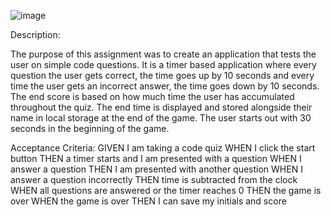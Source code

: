 
![image](https://user-images.githubusercontent.com/81652098/119066462-afc2a700-b994-11eb-85ef-05cbd74a620d.png)



Description:

The purpose of this assignment was to create an application that tests the user on simple code questions. It is a timer based application where every question the user gets correct, the time goes up by 10 seconds and every time the user gets an incorrect answer, the time goes down by 10 seconds. The end score is based on how much time the user has accumulated throughout the quiz. The end time is displayed and stored alongside their name in local storage at the end of the game. The user starts out with 30 seconds in the beginning of the game. 

Acceptance Criteria:
GIVEN I am taking a code quiz
WHEN I click the start button
THEN a timer starts and I am presented with a question
WHEN I answer a question
THEN I am presented with another question
WHEN I answer a question incorrectly
THEN time is subtracted from the clock
WHEN all questions are answered or the timer reaches 0
THEN the game is over
WHEN the game is over
THEN I can save my initials and score

